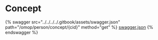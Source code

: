 # Concept

{% swagger src="../../../../.gitbook/assets/swagger.json" path="/omop/person/concept/{cid}" method="get" %}
[swagger.json](../../../../.gitbook/assets/swagger.json)
{% endswagger %}
